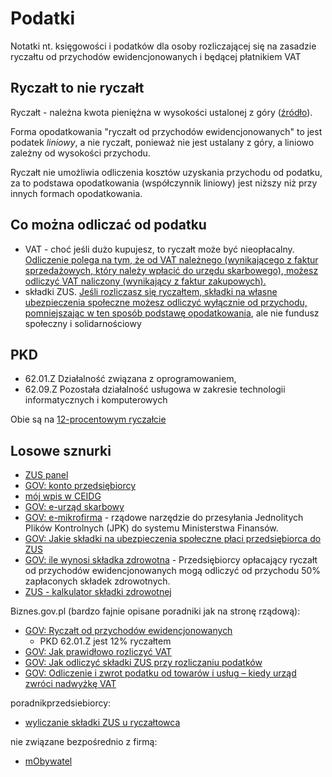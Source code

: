 # Podatki

Notatki nt. księgowości i podatków dla osoby
rozliczającej się na zasadzie ryczałtu od przychodów ewidencjonowanych
i będącej płatnikiem VAT

## Ryczałt to nie ryczałt

Ryczałt - należna kwota pieniężna w wysokości ustalonej z góry ([źródło](https://pl.wikipedia.org/wiki/Rycza%C5%82t)).

Forma opodatkowania "ryczałt od przychodów ewidencjonowanych"
to jest podatek *liniowy*, a nie ryczałt, ponieważ nie jest ustalany z góry,
a liniowo zależny od wysokości przychodu.

Ryczałt nie umożliwia odliczenia kosztów uzyskania przychodu
od podatku, za to podstawa opodatkowania (współczynnik liniowy)
jest niższy niż przy innych formach opodatkowania.

## Co można odliczać od podatku

* VAT - choć jeśli dużo kupujesz, to ryczałt może być nieopłacalny.
[Odliczenie polega na tym, że od VAT należnego (wynikającego z faktur sprzedażowych, który należy wpłacić do urzędu skarbowego), możesz odliczyć VAT naliczony (wynikający z faktur zakupowych).](https://www.biznes.gov.pl/pl/portal/00249)
* składki ZUS. [Jeśli rozliczasz się ryczałtem, składki na własne ubezpieczenia społeczne możesz odliczyć wyłącznie od przychodu, pomniejszając w ten sposób podstawę opodatkowania]((https://www.biznes.gov.pl/pl/portal/00230)), ale nie fundusz społeczny i solidarnościowy

## PKD

* 62.01.Z Działalność związana z oprogramowaniem, 
* 62.09.Z Pozostała działalność usługowa w zakresie technologii informatycznych i komputerowych

Obie są na [12-procentowym ryczałcie](https://www.biznes.gov.pl/pl/portal/00263)




## Losowe sznurki

* [ZUS panel](https://www.zus.pl/portal/obszar-ogolny.npi)
* [GOV: konto przedsiębiorcy](https://konto.biznes.gov.pl/pl/moje-konto)
* [mój wpis w CEIDG](https://aplikacja.ceidg.gov.pl/ceidg/ceidg.public.ui/SearchDetails.aspx?Id=a406039c-5bc7-4569-8e17-a3c22761cdd1)
* [GOV: e-urząd skarbowy](https://urzadskarbowy.gov.pl/)
* [GOV: e-mikrofirma](https://e-mikrofirma.mf.gov.pl/) - rządowe narzędzie do
przesyłania Jednolitych Plików Kontrolnych (JPK) do systemu Ministerstwa Finansów.
* [GOV: Jakie składki na ubezpieczenia społeczne płaci przedsiębiorca do ZUS](https://www.biznes.gov.pl/pl/portal/00274)
* [GOV: ile wynosi składka zdrowotna](https://www.biznes.gov.pl/pl/portal/001052) - Przedsiębiorcy opłacający ryczałt od przychodów ewidencjonowanych mogą odliczyć od przychodu 50% zapłaconych składek zdrowotnych.
* [ZUS - kalkulator składki zdrowotnej](https://www.zus.pl/firmy/przedsiebiorco-przeczytaj-wazne/kalkulator-skladki-zdrowotnej)

Biznes.gov.pl (bardzo fajnie opisane poradniki jak na stronę rządową):

* [GOV: Ryczałt od przychodów ewidencjonowanych](https://www.biznes.gov.pl/pl/portal/00263)
    * PKD 62.01.Z jest 12% ryczałtem
* [GOV: Jak prawidłowo rozliczyć VAT](https://www.biznes.gov.pl/pl/portal/00232)
* [GOV: Jak odliczyć składki ZUS przy rozliczaniu podatków](https://www.biznes.gov.pl/pl/portal/00230)
* [GOV: Odliczenie i zwrot podatku od towarów i usług – kiedy urząd zwróci nadwyżkę VAT](https://www.biznes.gov.pl/pl/portal/00249)

poradnikprzedsiebiorcy:

* [wyliczanie składki ZUS u ryczałtowca](https://poradnikprzedsiebiorcy.pl/-wyliczenie-skladki-zdrowotnej-u-ryczaltowca)


nie związane bezpośrednio z firmą:

* [mObywatel](https://www.mobywatel.gov.pl/)